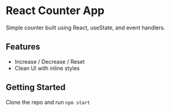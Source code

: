 # React Counter App

Simple counter built using React, useState, and event handlers.

## Features
- Increase / Decrease / Reset
- Clean UI with inline styles

## Getting Started
Clone the repo and run `npm start`
